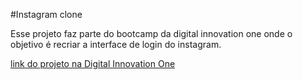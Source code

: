#Instagram clone

Esse projeto faz parte do bootcamp da digital innovation one 
onde o objetivo é recriar a interface de login do instagram.

[link do projeto na Digital Innovation One](https://web.digitalinnovation.one/project/recriando-a-pagina-inicial-do-instagram/learning/9c6e1506-e7c3-473f-8083-6aa4c53d1f45)
